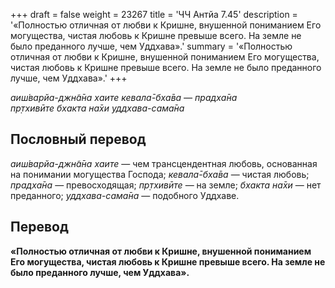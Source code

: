 +++
draft = false
weight = 23267
title = 'ЧЧ Антйа 7.45'
description = '«Полностью отличная от любви к Кришне, внушенной пониманием Его могущества, чистая любовь к Кришне превыше всего. На земле не было преданного лучше, чем Уддхава».'
summary = '«Полностью отличная от любви к Кришне, внушенной пониманием Его могущества, чистая любовь к Кришне превыше всего. На земле не было преданного лучше, чем Уддхава».'
+++

_аиш́варйа-джн̃а̄на хаите кевала̄-бха̄ва — прадха̄на  
пр̣тхивӣте бхакта на̄хи уддхава-сама̄на_

## Пословный перевод

_аиш́варйа_\-_джн̃а̄на_ _хаите_ — чем трансцендентная любовь, основанная на понимании могущества Господа; _кевала̄_\-_бха̄ва_ — чистая любовь; _прадха̄на_ — превосходящая; _пр̣тхивӣте_ — на земле; _бхакта_ _на̄хи_ — нет преданного; _уддхава_\-_сама̄на_ — подобного Уддхаве.

## Перевод

**«Полностью отличная от любви к Кришне, внушенной пониманием Его могущества, чистая любовь к Кришне превыше всего. На земле не было преданного лучше, чем Уддхава».**

